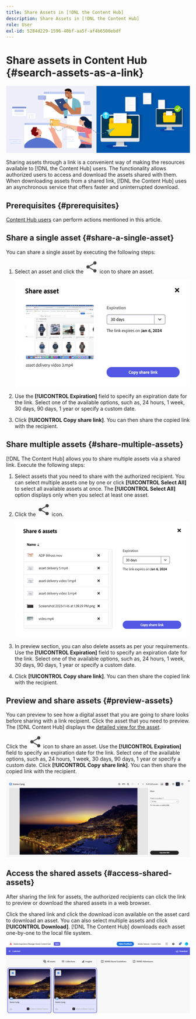 ```yaml
---
title: Share Assets in [!DNL the Content Hub]
description: Share Assets in [!DNL the Content Hub]
role: User
exl-id: 5284d229-1596-40bf-aa5f-af4b6500ebdf
---
```

# Share assets in Content Hub {#search-assets-as-a-link}

![Share assets banner image](assets/share-assets-banner.png)

Sharing assets through a link is a convenient way of making the resources available to [!DNL the Content Hub] users. The functionality allows authorized users to access and download the assets shared with them. When downloading assets from a shared link, [!DNL the Content Hub] uses an asynchronous service that offers faster and uninterrupted download.

## Prerequisites {#prerequisites}

[Content Hub users](deploy-content-hub.md#onboard-content-hub-users) can perform actions mentioned in this article.

## Share a single asset {#share-a-single-asset}

You can share a single asset by executing the following steps: 

1. Select an asset and click the ![share icon](assets/share.svg) icon to share an asset. 

    ![Sharing single asset](assets/sharing-single-asset.png)

1. Use the **[!UICONTROL Expiration]** field to specify an expiration date for the link. Select one of the available options, such as, 24 hours, 1 week, 30 days, 90 days, 1 year or specify a custom date.  

1. Click **[!UICONTROL Copy share link]**. You can then share the copied link with the recipient.
 
## Share multiple assets {#share-multiple-assets}

[!DNL The Content Hub] allows you to share multiple assets via a shared link. Execute the following steps: 

1. Select assets that you need to share with the authorized recipient. You can select multiple assets one by one or click **[!UICONTROL Select All]** to select all available assets at once. The **[!UICONTROL Select All]** option displays only when you select at least one asset.

1. Click the ![share icon](assets/share.svg) icon. 

    ![Sharing multiple assets](assets/sharing-multiple-assets.png)

1. In preview section, you can also delete assets as per your requirements. Use the **[!UICONTROL Expiration]** field to specify an expiration date for the link. Select one of the available options, such as, 24 hours, 1 week, 30 days, 90 days, 1 year or specify a custom date.  

1. Click **[!UICONTROL Copy share link]**. You can then share the copied link with the recipient. 

## Preview and share assets {#preview-assets}

You can preview to see how a digital asset that you are going to share looks before sharing with a link recipient. Click the asset that you need to preview. The [!DNL Content Hub] displays the [detailed view for the asset](asset-properties-content-hub.md). 

Click the ![share icon](assets/share.svg) icon to share an asset. Use the **[!UICONTROL Expiration]** field to specify an expiration date for the link. Select one of the available options, such as, 24 hours, 1 week, 30 days, 90 days, 1 year or specify a custom date. Click **[!UICONTROL Copy share link]**. You can then share the copied link with the recipient. 

![Preview assets in Content Hub](assets/preview-assets-content-hub.png)

## Access the shared assets {#access-shared-assets}

After sharing the link for assets, the authorized recipients can click the link to preview or download the shared assets in a web browser. 

Click the shared link and click the download icon available on the asset card to download an asset.  You can also select multiple assets and click **[!UICONTROL Download]**. <!--You can either download original assets or Original+Renditions of an asset.--> [!DNL The Content Hub] downloads each asset one-by-one to the local file system.

![Access Shared Links](assets/content-hub-access-shared-links.png)
